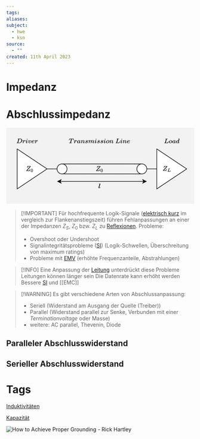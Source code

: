 ```yaml
---
tags: 
aliases: 
subject:
  - hwe
  - ksn
source:
  - ""
created: 11th April 2023
---
```


# Impedanz

# Abschlussimpedanz

![](assets/Pasted%20image%2020230925093312.png)

> [!IMPORTANT] Für hochfrequente Logik-Signale ([elektrisch kurz](../HF-Technik/Leitung.md) im vergleich zur Flankenanstiegszeit) führen Fehlanpassungen an einer der Impedanzen $Z_{S}$, $Z_{0}$ bzw. $Z_{L}$ zu [Reflexionen](../HF-Technik/Reflexionsfaktor.md).
> Probleme:
> - Overshoot oder Undershoot
> - Signalintegritätsprobleme ([SI](Signalintegrität.md)) (Logik-Schwellen, Überschreitung von maximum ratings)
> - Probleme mit [EMV](Elektromagnetische%20Verträglichkeit.md) (erhöhte Frequenzanteile, Abstrahlungen)

> [!INFO] Eine Anpassung der [Leitung](../HF-Technik/Leitung.md) unterdrückt diese Probleme
> Leitungen können länger sein
> Die Datenrate kann erhöht werden
> Bessere [SI](Signalintegrität.md) und [[EMC]]

> [!WARNING] Es gibt verschiedene Arten von Abschlussanpassung:
> - Seriell (Widerstand am Ausgang der Quelle (Treiber))
> - Parallel (Widerstand parallel zur Senke, Verbunden mit einer *Terminationvoltage* oder Masse)
> - weitere: AC parallel, Thevenin, Diode

## Paralleler Abschlusswiderstand



## Serieller Abschlusswiderstand

# Tags

[Induktivitäten](Induktivitäten.md)

[Kapazität](Kapazität.md)

![How to Achieve Proper Grounding - Rick Hartley](https://www.youtube.com/watch?v=ySuUZEjARPY)
